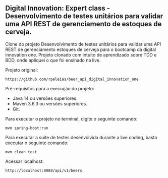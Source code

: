 <h2>Digital Innovation: Expert class - Desenvolvimento de testes unitários para validar uma API REST de gerenciamento de estoques de cerveja.</h2>

Clone do projeto Desenvolvimento de testes unitários para validar uma API REST de gerenciamento estoques de cerveja para o bootcamp da digital innovation one.
Projeto clonado com intuito de aprendizado sobre TDD e BDD, onde apliquei o que foi ensinado na live.

Projeto original: 

```
https://github.com/rpeleias/beer_api_digital_innovation_one
```

Pré-requisitos para a execução do projeto:

* Java 14 ou versões superiores.
* Maven 3.6.3 ou versões superiores.
* Git.

Para executar o projeto no terminal, digite o seguinte comando:

```shell script
mvn spring-boot:run 
```

Para executar a suíte de testes desenvolvida durante a live coding, basta executar o seguinte comando:

```shell script
mvn clean test
```

Acessar localhost:

```
http://localhost:8080/api/v1/beers
```